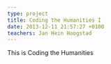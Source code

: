 ```yaml
---
type: project
title: Coding the Humanities I
date: 2013-12-11 21:57:27 +0100
teachers: Jan Hein Hoogstad
---
```

This is Coding the Humanities
